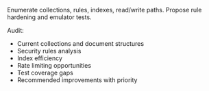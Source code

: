 Enumerate collections, rules, indexes, read/write paths. Propose rule hardening and emulator tests.

Audit:
- Current collections and document structures
- Security rules analysis
- Index efficiency
- Rate limiting opportunities
- Test coverage gaps
- Recommended improvements with priority

